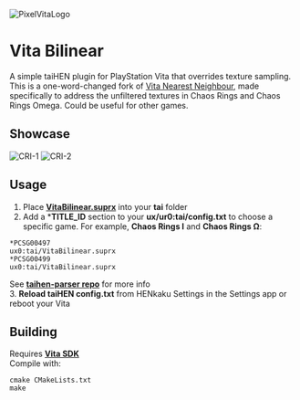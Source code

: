 ![PixelVitaLogo](https://user-images.githubusercontent.com/20092823/113035584-09c89c80-919c-11eb-9a82-a0cc51e6c6f0.png)

# Vita Bilinear
A simple taiHEN plugin for PlayStation Vita that overrides texture sampling.   
This is a one-word-changed fork of [Vita Nearest Neighbour](https://github.com/MuxaJlbl4/Vita-Nearest-Neighbour), made specifically to address the unfiltered textures in Chaos Rings and Chaos Rings Omega. Could be useful for other games.

## Showcase
![CRI-1](https://user-images.githubusercontent.com/5187034/127921982-c1cbfa7a-ca26-4c70-98a0-41b66b081e71.gif)
![CRI-2](https://user-images.githubusercontent.com/5187034/127922049-0cc6167c-8ed2-45cc-85f1-ec2b39efab96.gif)

## Usage
1. Place **[VitaBilinear.suprx](https://github.com/swosho/Vita-Bilinear/releases)** into your **tai** folder  
2. Add a ***TITLE_ID** section to your **ux/ur0:tai/config.txt** to choose a specific game. For example, **Chaos Rings I** and **Chaos Rings Ω**:
```
*PCSG00497
ux0:tai/VitaBilinear.suprx
*PCSG00499
ux0:tai/VitaBilinear.suprx
```
See **[taihen-parser repo](https://github.com/DaveeFTW/taihen-parser)** for more info  
3. **Reload taiHEN config.txt** from HENkaku Settings in the Settings app or reboot your Vita  

## Building
Requires **[Vita SDK](https://vitasdk.org)**  
Compile with:

```
cmake CMakeLists.txt  
make
```
